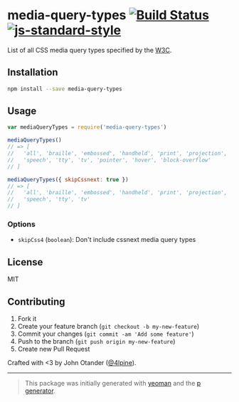 # media-query-types [![Build Status](https://secure.travis-ci.org/johnotander/media-query-types.png?branch=master)](https://travis-ci.org/johnotander/media-query-types) [![js-standard-style](https://img.shields.io/badge/code%20style-standard-brightgreen.svg?style=flat)](https://github.com/feross/standard)

List of all CSS media query types specified by the [W3C](http://www.w3.org/TR/CSS21/media.html).

## Installation

```bash
npm install --save media-query-types
```

## Usage

```javascript
var mediaQueryTypes = require('media-query-types')

mediaQueryTypes()
// => [
//   'all', 'braille', 'embossed', 'handheld', 'print', 'projection', 'screen',
//   'speech', 'tty', 'tv', 'pointer', 'hover', 'block-overflow'
// ]

mediaQueryTypes({ skipCssnext: true })
// => [
//   'all', 'braille', 'embossed', 'handheld', 'print', 'projection', 'screen',
//   'speech', 'tty', 'tv'
// ]
```

### Options

* `skipCss4` (`boolean`): Don't include cssnext media query types

## License

MIT

## Contributing

1. Fork it
2. Create your feature branch (`git checkout -b my-new-feature`)
3. Commit your changes (`git commit -am 'Add some feature'`)
4. Push to the branch (`git push origin my-new-feature`)
5. Create new Pull Request

Crafted with <3 by John Otander ([@4lpine](https://twitter.com/4lpine)).

***

> This package was initially generated with [yeoman](http://yeoman.io) and the [p generator](https://github.com/johnotander/generator-p.git).
